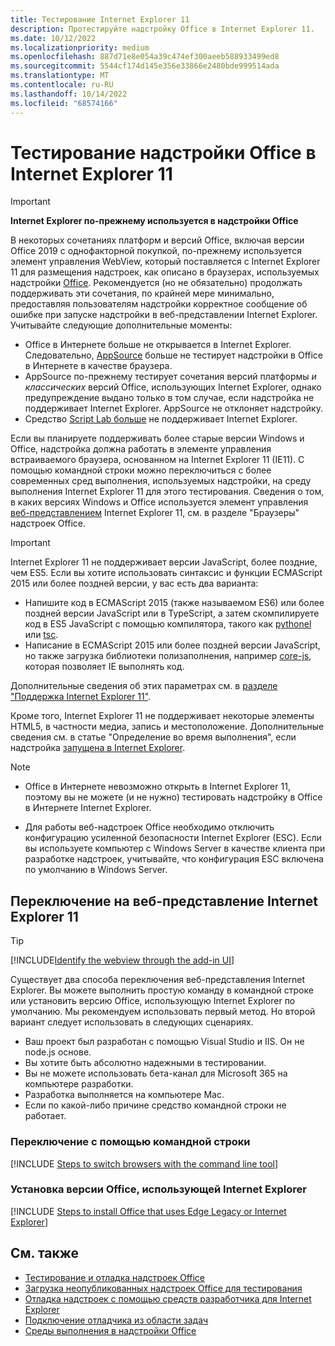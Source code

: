 ```yaml
---
title: Тестирование Internet Explorer 11
description: Протестируйте надстройку Office в Internet Explorer 11.
ms.date: 10/12/2022
ms.localizationpriority: medium
ms.openlocfilehash: 887d71e8e054a39c474ef300aeeb588933499ed8
ms.sourcegitcommit: 5544cf174d145e356e33866e2480bde999514ada
ms.translationtype: MT
ms.contentlocale: ru-RU
ms.lasthandoff: 10/14/2022
ms.locfileid: "68574166"
---
```

# <a name="test-your-office-add-in-on-internet-explorer-11"></a>Тестирование надстройки Office в Internet Explorer 11

> [!IMPORTANT]
> **Internet Explorer по-прежнему используется в надстройки Office**
>
> В некоторых сочетаниях платформ и версий Office, включая версии Office 2019 с однофакторной покупкой, по-прежнему используется элемент управления WebView, который поставляется с Internet Explorer 11 для размещения надстроек, как описано в браузерах, используемых надстройки [Office](../concepts/browsers-used-by-office-web-add-ins.md). Рекомендуется (но не обязательно) продолжать поддерживать эти сочетания, по крайней мере минимально, предоставляя пользователям надстройки корректное сообщение об ошибке при запуске надстройки в веб-представлении Internet Explorer. Учитывайте следующие дополнительные моменты:
>
> - Office в Интернете больше не открывается в Internet Explorer. Следовательно, [AppSource](/office/dev/store/submit-to-appsource-via-partner-center) больше не тестирует надстройки в Office в Интернете в качестве браузера.
> - AppSource по-прежнему тестирует сочетания версий платформы *и классических* версий Office, использующих Internet Explorer, однако предупреждение выдано только в том случае, если надстройка не поддерживает Internet Explorer. AppSource не отклоняет надстройку.
> - Средство [Script Lab больше](../overview/explore-with-script-lab.md) не поддерживает Internet Explorer.

Если вы планируете поддерживать более старые версии Windows и Office, надстройка должна работать в элементе управления встраиваемого браузера, основанном на Internet Explorer 11 (IE11). С помощью командной строки можно переключиться с более современных сред выполнения, используемых надстройки, на среду выполнения Internet Explorer 11 для этого тестирования. Сведения о том, в каких версиях Windows и Office используется элемент управления [веб-представлением](../concepts/browsers-used-by-office-web-add-ins.md) Internet Explorer 11, см. в разделе "Браузеры" надстроек Office.

> [!IMPORTANT]
> Internet Explorer 11 не поддерживает версии JavaScript, более поздние, чем ES5. Если вы хотите использовать синтаксис и функции ECMAScript 2015 или более поздней версии, у вас есть два варианта:
>
> - Напишите код в ECMAScript 2015 (также называемом ES6) или более поздней версии JavaScript или в TypeScript, а затем скомпилируете код в ES5 JavaScript с помощью компилятора, такого как [pythonel](https://babeljs.io/) или [tsc](https://www.typescriptlang.org/index.html).
> - Написание в ECMAScript 2015 или более поздней версии JavaScript, [](https://en.wikipedia.org/wiki/Polyfill_(programming)) но также загрузка библиотеки полизаполнения, например [core-js](https://github.com/zloirock/core-js), которая позволяет IE выполнять код.
>
> Дополнительные сведения об этих параметрах см. в [разделе "Поддержка Internet Explorer 11"](../develop/support-ie-11.md).
>
> Кроме того, Internet Explorer 11 не поддерживает некоторые элементы HTML5, в частности медиа, запись и местоположение. Дополнительные сведения см. в статье "Определение во время выполнения", если надстройка [запущена в Internet Explorer](../develop/support-ie-11.md#determine-at-runtime-if-the-add-in-is-running-in-internet-explorer).

> [!NOTE]
> - Office в Интернете невозможно открыть в Internet Explorer 11, поэтому вы не можете (и не нужно) тестировать надстройку в Office в Интернете Internet Explorer.
>
> - Для работы веб-надстроек Office необходимо отключить конфигурацию усиленной безопасности Internet Explorer (ESC). Если вы используете компьютер с Windows Server в качестве клиента при разработке надстроек, учитывайте, что конфигурация ESC включена по умолчанию в Windows Server.

## <a name="switch-to-the-internet-explorer-11-webview"></a>Переключение на веб-представление Internet Explorer 11

> [!TIP]
> [!INCLUDE[Identify the webview through the add-in UI](../includes/identify-webview-in-ui.md)]

Существует два способа переключения веб-представления Internet Explorer. Вы можете выполнить простую команду в командной строке или установить версию Office, использующую Internet Explorer по умолчанию. Мы рекомендуем использовать первый метод. Но второй вариант следует использовать в следующих сценариях.

- Ваш проект был разработан с помощью Visual Studio и IIS. Он не node.js основе.
- Вы хотите быть абсолютно надежными в тестировании.
- Вы не можете использовать бета-канал для Microsoft 365 на компьютере разработки.
- Разработка выполняется на компьютере Mac. 
- Если по какой-либо причине средство командной строки не работает.

### <a name="switch-via-the-command-line"></a>Переключение с помощью командной строки

[!INCLUDE [Steps to switch browsers with the command line tool](../includes/use-legacy-edge-or-ie.md)]

### <a name="install-a-version-of-office-that-uses-internet-explorer"></a>Установка версии Office, использующей Internet Explorer

[!INCLUDE [Steps to install Office that uses Edge Legacy or Internet Explorer](../includes/install-office-that-uses-legacy-edge-or-ie.md)]

## <a name="see-also"></a>См. также

- [Тестирование и отладка надстроек Office](test-debug-office-add-ins.md)
- [Загрузка неопубликованных надстроек Office для тестирования](create-a-network-shared-folder-catalog-for-task-pane-and-content-add-ins.md)
- [Отладка надстроек с помощью средств разработчика для Internet Explorer](debug-add-ins-using-f12-tools-ie.md)
- [Подключение отладчика из области задач](attach-debugger-from-task-pane.md)
- [Среды выполнения в надстройки Office](runtimes.md)